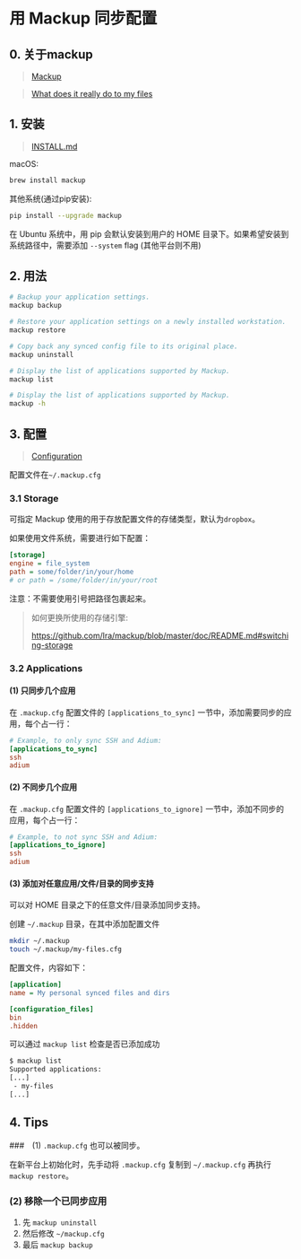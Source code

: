 # 用 Mackup 同步配置

## 0. 关于mackup

> [Mackup](https://github.com/lra/mackup)

> [What does it really do to my files](https://github.com/lra/mackup#bullsht-what-does-it-really-do-to-my-files)

## 1. 安装

> [INSTALL.md](https://github.com/lra/mackup/blob/master/INSTALL.md)

macOS:

```bash
brew install mackup
```

其他系统(通过pip安装):

```bash
pip install --upgrade mackup
```

在 Ubuntu 系统中，用 pip 会默认安装到用户的 HOME 目录下。如果希望安装到系统路径中，需要添加 `--system` flag (其他平台则不用)

## 2. 用法

```bash
# Backup your application settings.
mackup backup

# Restore your application settings on a newly installed workstation.
mackup restore

# Copy back any synced config file to its original place.
mackup uninstall

# Display the list of applications supported by Mackup.
mackup list

# Display the list of applications supported by Mackup.
mackup -h
```

## 3. 配置

> [Configuration](https://github.com/lra/mackup/blob/master/doc/README.md)

配置文件在`~/.mackup.cfg`

### 3.1 Storage

可指定 Mackup 使用的用于存放配置文件的存储类型，默认为`dropbox`。

如果使用文件系统，需要进行如下配置：

```ini
[storage]
engine = file_system
path = some/folder/in/your/home
# or path = /some/folder/in/your/root
```

注意：不需要使用引号把路径包裹起来。

>
> 如何更换所使用的存储引擎:
>
> https://github.com/lra/mackup/blob/master/doc/README.md#switching-storage
>

### 3.2 Applications

#### (1) 只同步几个应用

在 `.mackup.cfg` 配置文件的 `[applications_to_sync]` 一节中，添加需要同步的应用，每个占一行：

```ini
# Example, to only sync SSH and Adium:
[applications_to_sync]
ssh
adium
```

#### (2) 不同步几个应用

在 `.mackup.cfg` 配置文件的 `[applications_to_ignore]` 一节中，添加不同步的应用，每个占一行：

```ini
# Example, to not sync SSH and Adium:
[applications_to_ignore]
ssh
adium
```

#### (3) 添加对任意应用/文件/目录的同步支持

可以对 HOME 目录之下的任意文件/目录添加同步支持。

创建 `~/.mackup` 目录，在其中添加配置文件

```bash
mkdir ~/.mackup
touch ~/.mackup/my-files.cfg
```

配置文件，内容如下：

```ini
[application]
name = My personal synced files and dirs

[configuration_files]
bin
.hidden
```

可以通过 `mackup list` 检查是否已添加成功

```bash
$ mackup list
Supported applications:
[...]
 - my-files
[...]
```

## 4. Tips

###　(1) `.mackup.cfg` 也可以被同步。

在新平台上初始化时，先手动将 `.mackup.cfg` 复制到 `~/.mackup.cfg` 再执行 `mackup restore`。

### (2) 移除一个已同步应用

1. 先 `mackup uninstall`
2. 然后修改 `~/mackup.cfg`
3. 最后 `mackup backup`
